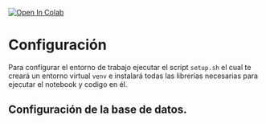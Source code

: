 [![Open In Colab](https://colab.research.google.com/assets/colab-badge.svg)](https://colab.research.google.com/github/JhennerTigreros/pandas_course/blob/master/00/california_housing.ipynb)


# Configuración

Para configurar el entorno de trabajo ejecutar el script `setup.sh` el cual te creará un entorno virtual `venv` e instalará todas las librerías necesarias para ejecutar el notebook y codigo en él.

## Configuración de la base de datos.
